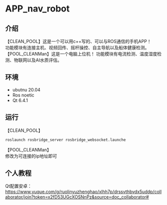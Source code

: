 # APP_nav_robot
## 介绍
【CLEAN_POOL】这是一个可以用c++写的、可以与ROS通信的手机APP！  
功能模块有连接主机、视频回传、摇杆操控、自主导航以及船体健康检测。  
【POOL_CLEANMan】这是一个电脑上位机！
功能模块有电流检测、温度湿度检测、物联网以及AI水质评估。
## 环境
+ ubutnu 20.04
+ Ros noetic
+ Qt 6.4.1
## 运行
【CLEAN_POOL】  
```
roslaunch rosbridge_server rosbridge_websocket.launche
```
【POOL_CLEANMan】  
修改为可连接的ip地址即可
## 个人教程
Qt配置安卓：https://www.yuque.com/g/ruolinyuzhenghao/xlhh7p/drssvthbvdx5uddp/collaborator/join?token=x2fD53UGcXOSNnPz&source=doc_collaborator#
